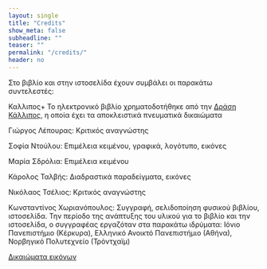 ```yaml
---
layout: single
title: "Credits"
show_meta: false
subheadline: ""
teaser: ""
permalink: "/credits/"
header: no
---
```


Στο βιβλίο και στην ιστοσελίδα έχουν συμβάλει οι παρακάτω συντελεστές:

Καλλιπος+ Το ηλεκτρονικό βιβλίο χρηματοδοτήθηκε από την [Δράση Κάλλιπος](https://www.kallipos.gr/el/), η οποία έχει τα αποκλειστικά πνευματικά δικαιώματα

Γιώργος Λέπουρας: Κριτικός αναγνώστης

Σοφία Ντούλου: Επιμέλεια κειμένου, γραφικά, λογότυπο, εικόνες

Μαρία Σδρόλια: Επιμέλεια κειμένου

Κάρολος Ταλβής: Διαδραστικά παραδείγματα, εικόνες

Νικόλαος Τσέλιος: Κριτικός αναγνώστης

Κωνσταντίνος Χωριανόπουλος: Συγγραφή, σελιδοποίηση φυσικού βιβλίου, ιστοσελίδα. Την περίοδο της ανάπτυξης του υλικού για το βιβλίο και την ιστοσελίδα, ο συγγραφέας εργαζόταν στα παρακάτω ιδρύματα: Ιόνιο Πανεπιστήμιο (Κέρκυρα), Ελληνικό Ανοικτό Πανεπιστήμιο (Αθήνα), Νορβηγικό Πολυτεχνείο (Τρόντχαϊμ)

[Δικαιώματα εικόνων](/image-credits/)
